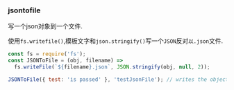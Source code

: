 ### jsontofile

写一个json对象到一个文件. 

使用`fs.writefile()`,模板文字和`json.stringify()`写一个`JSON`反对`以.json`文件. 

```js
const fs = require('fs');
const JSONToFile = (obj, filename) =>
  fs.writeFile(`${filename}.json`, JSON.stringify(obj, null, 2));
```

```js
JSONToFile({ test: 'is passed' }, 'testJsonFile'); // writes the object to 'testJsonFile.json'
```
